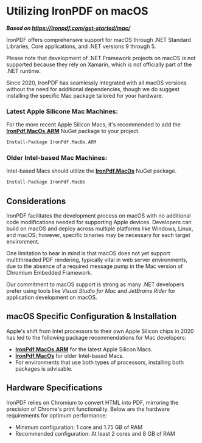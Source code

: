 # Utilizing IronPDF on macOS

***Based on <https://ironpdf.com/get-started/mac/>***


IronPDF offers comprehensive support for macOS through .NET Standard Libraries, Core applications, and .NET versions 9 through 5.

Please note that development of .NET Framework projects on macOS is not supported because they rely on Xamarin, which is not officially part of the .NET runtime.

Since 2020, IronPDF has seamlessly integrated with all macOS versions without the need for additional dependencies, though we do suggest installing the specific Mac package tailored for your hardware.

### Latest Apple Silicone Mac Machines:
For the more recent Apple Silicon Macs, it's recommended to add the **[IronPdf.MacOs.ARM](https://www.nuget.org/packages/IronPdf.MacOs.ARM)** NuGet package to your project.
```sh
Install-Package IronPdf.MacOs.ARM
```

### Older Intel-based Mac Machines:
Intel-based Macs should utilize the **[IronPdf.MacOs](https://www.nuget.org/packages/IronPdf.MacOs)** NuGet package.
```sh
Install-Package IronPdf.MacOs
```

## Considerations
IronPDF facilitates the development process on macOS with no additional code modifications needed for supporting Apple devices. Developers can build on macOS and deploy across multiple platforms like Windows, Linux, and macOS; however, specific binaries may be necessary for each target environment.

One limitation to bear in mind is that macOS does not yet support multithreaded PDF rendering, typically vital in web server environments, due to the absence of a required message pump in the Mac version of Chromium Embedded Framework.

Our commitment to macOS support is strong as many .NET developers prefer using tools like *Visual Studio for Mac* and *JetBrains Rider* for application development on macOS.

## macOS Specific Configuration & Installation

Apple's shift from Intel processors to their own Apple Silicon chips in 2020 has led to the following package recommendations for Mac developers:
- **[IronPdf.MacOs.ARM](https://www.nuget.org/packages/IronPdf.MacOs.ARM)** for the latest Apple Silicon Macs.
- **[IronPdf.MacOs](https://www.nuget.org/packages/IronPdf.MacOs)** for older Intel-based Macs.
- For environments that use both types of processors, installing both packages is advisable.

## Hardware Specifications

IronPDF relies on Chromium to convert HTML into PDF, mirroring the precision of Chrome's print functionality. Below are the hardware requirements for optimum performance:
- Minimum configuration: 1 core and 1.75 GB of RAM
- Recommended configuration: At least 2 cores and 8 GB of RAM